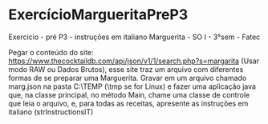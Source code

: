 # ExercícioMargueritaPreP3
Exercicio - pré P3 - instruções em italiano Marguerita -   SO I - 3°sem - Fatec 

Pegar o conteúdo do site: https://www.thecocktaildb.com/api/json/v1/1/search.php?s=margarita (Usar modo RAW ou Dados Brutos), 
esse site traz um arquivo com diferentes formas de se preparar uma Marguerita. Gravar em um arquivo chamado marg.json na 
pasta C:\TEMP (\tmp se for Linux) e fazer uma aplicação java que, na classe principal, no método Main, chame uma classe de controle 
que leia o arquivo, e, para todas as receitas, apresente as instruções em italiano (strInstructionsIT)
